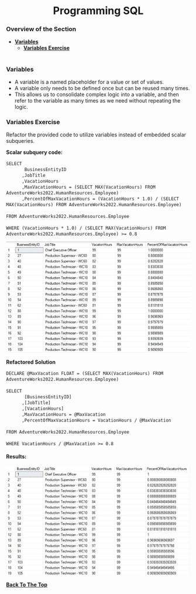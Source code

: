 <h1 align="center">Programming SQL</h1>

### Overview of the Section
* **[Variables](#Variables)**
    * **[Variables Exercise](#Variables-Exercise)**
	

#
### Variables

- A variable is a named placeholder for a value or set of values.
- A variable only needs to be defined once but can be reused many times.
- This allows us to consolidate complex logic into a variable, and then refer to the variable as many times as we need without repeating the logic. 

### Variables Exercise

Refactor the provided code to utilize variables instead of embedded scalar subqueries.

**Scalar subquery code:**
```
SELECT
	   BusinessEntityID
      ,JobTitle
      ,VacationHours
	  ,MaxVacationHours = (SELECT MAX(VacationHours) FROM AdventureWorks2022.HumanResources.Employee)
	  ,PercentOfMaxVacationHours = (VacationHours * 1.0) / (SELECT MAX(VacationHours) FROM AdventureWorks2022.HumanResources.Employee)

FROM AdventureWorks2022.HumanResources.Employee

WHERE (VacationHours * 1.0) / (SELECT MAX(VacationHours) FROM AdventureWorks2022.HumanResources.Employee) >= 0.8
```
![Section_04](https://github.com/tsokac2/-_-_Advanced_SQL_CheatSheet/blob/main/img/Section_04_E_52.JPG)

**Refactored Solution**
```
DECLARE @MaxVacation FLOAT = (SELECT MAX(VacationHours) FROM AdventureWorks2022.HumanResources.Employee)

SELECT
	   [BusinessEntityID]
      ,[JobTitle]
      ,[VacationHours]
	  ,MaxVacationHours = @MaxVacation
	  ,PercentOfMaxVacationHours = VacationHours / @MaxVacation

FROM AdventureWorks2022.HumanResources.Employee

WHERE VacationHours / @MaxVacation >= 0.8
```

#### Results:
![Section_04](https://github.com/tsokac2/-_-_Advanced_SQL_CheatSheet/blob/main/img/Section_04_E_53.JPG)




**[Back To The Top](#Overview-of-the-Section)**